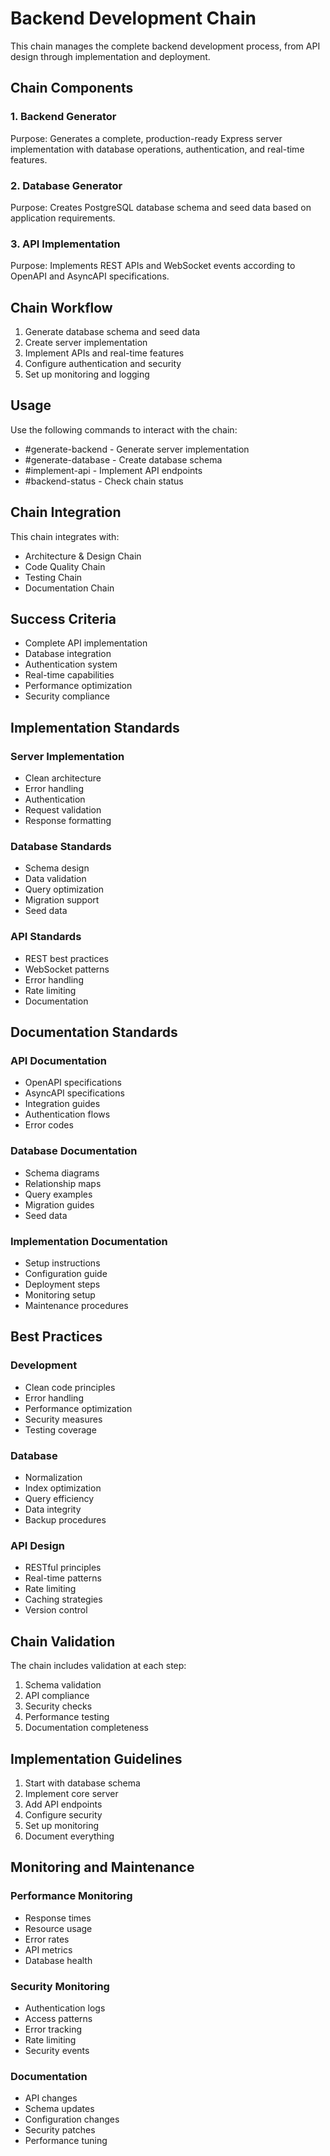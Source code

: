 # Backend Development Chain

This chain manages the complete backend development process, from API design through implementation and deployment.

## Chain Components

### 1. Backend Generator

Purpose: Generates a complete, production-ready Express server implementation with database operations, authentication, and real-time features.

### 2. Database Generator

Purpose: Creates PostgreSQL database schema and seed data based on application requirements.

### 3. API Implementation

Purpose: Implements REST APIs and WebSocket events according to OpenAPI and AsyncAPI specifications.

## Chain Workflow

1. Generate database schema and seed data
2. Create server implementation
3. Implement APIs and real-time features
4. Configure authentication and security
5. Set up monitoring and logging

## Usage

Use the following commands to interact with the chain:

- #generate-backend - Generate server implementation
- #generate-database - Create database schema
- #implement-api - Implement API endpoints
- #backend-status - Check chain status

## Chain Integration

This chain integrates with:

- Architecture & Design Chain
- Code Quality Chain
- Testing Chain
- Documentation Chain

## Success Criteria

- Complete API implementation
- Database integration
- Authentication system
- Real-time capabilities
- Performance optimization
- Security compliance

## Implementation Standards

### Server Implementation

- Clean architecture
- Error handling
- Authentication
- Request validation
- Response formatting

### Database Standards

- Schema design
- Data validation
- Query optimization
- Migration support
- Seed data

### API Standards

- REST best practices
- WebSocket patterns
- Error handling
- Rate limiting
- Documentation

## Documentation Standards

### API Documentation

- OpenAPI specifications
- AsyncAPI specifications
- Integration guides
- Authentication flows
- Error codes

### Database Documentation

- Schema diagrams
- Relationship maps
- Query examples
- Migration guides
- Seed data

### Implementation Documentation

- Setup instructions
- Configuration guide
- Deployment steps
- Monitoring setup
- Maintenance procedures

## Best Practices

### Development

- Clean code principles
- Error handling
- Performance optimization
- Security measures
- Testing coverage

### Database

- Normalization
- Index optimization
- Query efficiency
- Data integrity
- Backup procedures

### API Design

- RESTful principles
- Real-time patterns
- Rate limiting
- Caching strategies
- Version control

## Chain Validation

The chain includes validation at each step:

1. Schema validation
2. API compliance
3. Security checks
4. Performance testing
5. Documentation completeness

## Implementation Guidelines

1. Start with database schema
2. Implement core server
3. Add API endpoints
4. Configure security
5. Set up monitoring
6. Document everything

## Monitoring and Maintenance

### Performance Monitoring

- Response times
- Resource usage
- Error rates
- API metrics
- Database health

### Security Monitoring

- Authentication logs
- Access patterns
- Error tracking
- Rate limiting
- Security events

### Documentation

- API changes
- Schema updates
- Configuration changes
- Security patches
- Performance tuning
